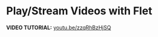 # Play/Stream Videos with Flet

**VIDEO TUTORIAL:** [youtu.be/zzqRhBzHjSQ](https://youtu.be/zzqRhBzHjSQ)